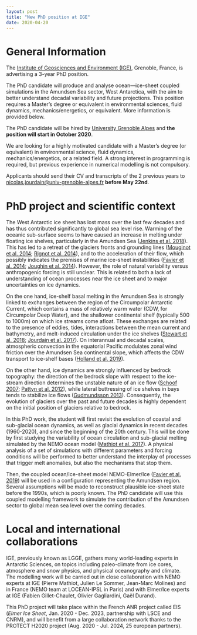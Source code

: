```yaml
---
layout: post
title: "New PhD position at IGE"
date: 2020-04-20
---
```


# General Information

The [Institute of Geosciences and Environment (IGE)](http://www.ige-grenoble.fr/?lang=en), Grenoble, France, is advertising a 3-year PhD position.

The PhD candidate will produce and analyse ocean—ice-sheet coupled simulations in the Amundsen Sea sector, West Antarctica, with the aim to better understand decadal variability and future projections. This position requires a Master’s degree or equivalent in environmental sciences, fluid dynamics, mechanics/energetics, or equivalent. More information is provided below.

The PhD candidate will be hired by [University Grenoble Alpes](https://www.univ-grenoble-alpes.fr/english/) and **the position will start in October 2020**. 

We are looking for a highly motivated candidate with a Master’s degree (or equivalent) in environmental science, fluid dynamics, mechanics/energetics, or a related field. A strong interest in programming is required, but previous experience in numerical modelling is not compulsory.

Applicants should send their CV and transcripts of the 2 previous years to <nicolas.jourdain@univ-grenoble-alpes.fr> **before May 22nd**.

# PhD project and scientific context

The West Antarctic ice sheet has lost mass over the last few decades and has thus contributed significantly to global sea level rise. Warming of the oceanic sub-surface seems to have caused an increase in melting under floating ice shelves, particularly in the Amundsen Sea ([Jenkins et al. 2018](https://www.nature.com/articles/s41561-018-0207-4)). This has led to a retreat of the glaciers fronts and grounding lines ([Mouginot et al. 2014](https://agupubs.onlinelibrary.wiley.com/doi/abs/10.1002/2013GL059069); [Rignot et al. 2014](https://agupubs.onlinelibrary.wiley.com/doi/abs/10.1002/2014gl060140)), and to the acceleration of their flow, which possibly indicates the premises of marine ice-sheet instabilities ([Favier et al. 2014](https://www.nature.com/articles/nclimate2094); [Joughin et al. 2014](https://science.sciencemag.org/content/344/6185/735)). However, the role of natural variability versus anthropogenic forcing is still unclear. This is related to both a lack of understanding of ocean processes near the ice sheet and to major uncertainties on ice dynamics.

On the one hand, ice-shelf basal melting in the Amundsen Sea is strongly linked to exchanges between the region of the Circumpolar Antarctic Current, which contains a mass of relatively warm water (CDW, for Circumpolar Deep Water), and the shallower continental shelf (typically 500 to 1000m) on which ice streams come afloat. These exchanges are related to the presence of eddies, tides, interactions between the mean current and bathymetry, and melt-induced circulation under the ice shelves ([Stewart et al. 2018](https://agupubs.onlinelibrary.wiley.com/doi/abs/10.1002/2017GL075677); [Jourdain et al. 2017](https://agupubs.onlinelibrary.wiley.com/doi/abs/10.1002/2016JC012509)). On interannual and decadal scales, atmospheric convection in the equatorial Pacific modulates zonal wind friction over the Amundsen Sea continental slope, which affects the CDW transport to ice-shelf bases ([Holland et al. 2019](https://www.nature.com/articles/s41561-019-0420-9)).

On the other hand, ice dynamics are strongly influenced by bedrock topography: the direction of the bedrock slope with respect to the ice-stream direction determines the unstable nature of an ice flow ([Schoof 2007](https://doi.org/10.1017/S0022112006003570); [Pattyn et al. 2012](https://www.the-cryosphere.net/6/573/2012/)), while lateral buttressing of ice shelves in bays tends to stabilize ice flows ([Gudmundsson 2013](https://www.the-cryosphere.net/7/647/2013/)). Consequently, the evolution of glaciers over the past and future decades is highly dependent on the initial position of glaciers relative to bedrock.

In this PhD work, the student will first revisit the evolution of coastal and sub-glacial ocean dynamics, as well as glacial dynamics in recent decades (1960-2020), and since the beginning of the 20th century. This will be done by first studying the variability of ocean circulation and sub-glacial melting simulated by the NEMO ocean model ([Mathiot et al. 2017](https://www.geosci-model-dev.net/10/2849/2017/)). A physical analysis of a set of simulations with different parameters and forcing conditions will be performed to better understand the interplay of processes that trigger melt anomalies, but also the mechanisms that stop them.

Then, the coupled ocean/ice-sheet model NEMO-Elmer/Ice ([Favier et al. 2019](https://www.geosci-model-dev.net/12/2255/2019/)) will be used in a configuration representing the Amundsen region. Several assumptions will be made to reconstruct plausible ice-sheet state before the 1990s, which is poorly known. The PhD candidate will use this coupled modelling framework to simulate the contribution of the Amundsen sector to global mean sea level over the coming decades. 

# Local and international collaborations

IGE, previously known as LGGE, gathers many world-leading experts in Antarctic Sciences, on topics including paleo-climate from ice cores, atmosphere and snow physics, and physical oceanography and climate. The modelling work will be carried out in close collaboration with NEMO experts at IGE (Pierre Mathiot, Julien Le Sommer, Jean-Marc Molines) and in France (NEMO team at LOCEAN-IPSL in Paris) and with Elmer/Ice experts at IGE (Fabien Gillet-Chaulet, Olivier Gagliardini, Gaël Durand). 

This PhD project will take place within the French ANR project called EIS (_Elmer Ice Sheet_, Jan. 2020 - Dec. 2023, partnership with LSCE and CNRM), and will benefit from a large collaboration network thanks to the PROTECT H2020 project (Aug. 2020 - Jul. 2024, 25 european partners).

